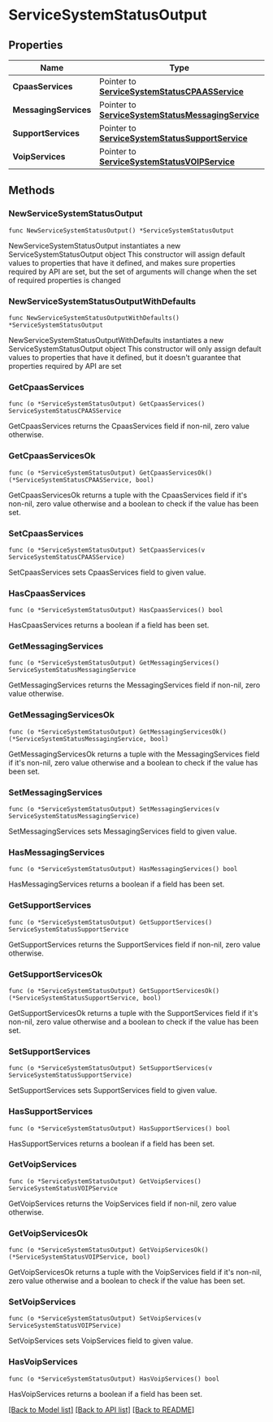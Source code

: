 # ServiceSystemStatusOutput

## Properties

Name | Type | Description | Notes
------------ | ------------- | ------------- | -------------
**CpaasServices** | Pointer to [**ServiceSystemStatusCPAASService**](ServiceSystemStatusCPAASService.md) |  | [optional] 
**MessagingServices** | Pointer to [**ServiceSystemStatusMessagingService**](ServiceSystemStatusMessagingService.md) |  | [optional] 
**SupportServices** | Pointer to [**ServiceSystemStatusSupportService**](ServiceSystemStatusSupportService.md) |  | [optional] 
**VoipServices** | Pointer to [**ServiceSystemStatusVOIPService**](ServiceSystemStatusVOIPService.md) |  | [optional] 

## Methods

### NewServiceSystemStatusOutput

`func NewServiceSystemStatusOutput() *ServiceSystemStatusOutput`

NewServiceSystemStatusOutput instantiates a new ServiceSystemStatusOutput object
This constructor will assign default values to properties that have it defined,
and makes sure properties required by API are set, but the set of arguments
will change when the set of required properties is changed

### NewServiceSystemStatusOutputWithDefaults

`func NewServiceSystemStatusOutputWithDefaults() *ServiceSystemStatusOutput`

NewServiceSystemStatusOutputWithDefaults instantiates a new ServiceSystemStatusOutput object
This constructor will only assign default values to properties that have it defined,
but it doesn't guarantee that properties required by API are set

### GetCpaasServices

`func (o *ServiceSystemStatusOutput) GetCpaasServices() ServiceSystemStatusCPAASService`

GetCpaasServices returns the CpaasServices field if non-nil, zero value otherwise.

### GetCpaasServicesOk

`func (o *ServiceSystemStatusOutput) GetCpaasServicesOk() (*ServiceSystemStatusCPAASService, bool)`

GetCpaasServicesOk returns a tuple with the CpaasServices field if it's non-nil, zero value otherwise
and a boolean to check if the value has been set.

### SetCpaasServices

`func (o *ServiceSystemStatusOutput) SetCpaasServices(v ServiceSystemStatusCPAASService)`

SetCpaasServices sets CpaasServices field to given value.

### HasCpaasServices

`func (o *ServiceSystemStatusOutput) HasCpaasServices() bool`

HasCpaasServices returns a boolean if a field has been set.

### GetMessagingServices

`func (o *ServiceSystemStatusOutput) GetMessagingServices() ServiceSystemStatusMessagingService`

GetMessagingServices returns the MessagingServices field if non-nil, zero value otherwise.

### GetMessagingServicesOk

`func (o *ServiceSystemStatusOutput) GetMessagingServicesOk() (*ServiceSystemStatusMessagingService, bool)`

GetMessagingServicesOk returns a tuple with the MessagingServices field if it's non-nil, zero value otherwise
and a boolean to check if the value has been set.

### SetMessagingServices

`func (o *ServiceSystemStatusOutput) SetMessagingServices(v ServiceSystemStatusMessagingService)`

SetMessagingServices sets MessagingServices field to given value.

### HasMessagingServices

`func (o *ServiceSystemStatusOutput) HasMessagingServices() bool`

HasMessagingServices returns a boolean if a field has been set.

### GetSupportServices

`func (o *ServiceSystemStatusOutput) GetSupportServices() ServiceSystemStatusSupportService`

GetSupportServices returns the SupportServices field if non-nil, zero value otherwise.

### GetSupportServicesOk

`func (o *ServiceSystemStatusOutput) GetSupportServicesOk() (*ServiceSystemStatusSupportService, bool)`

GetSupportServicesOk returns a tuple with the SupportServices field if it's non-nil, zero value otherwise
and a boolean to check if the value has been set.

### SetSupportServices

`func (o *ServiceSystemStatusOutput) SetSupportServices(v ServiceSystemStatusSupportService)`

SetSupportServices sets SupportServices field to given value.

### HasSupportServices

`func (o *ServiceSystemStatusOutput) HasSupportServices() bool`

HasSupportServices returns a boolean if a field has been set.

### GetVoipServices

`func (o *ServiceSystemStatusOutput) GetVoipServices() ServiceSystemStatusVOIPService`

GetVoipServices returns the VoipServices field if non-nil, zero value otherwise.

### GetVoipServicesOk

`func (o *ServiceSystemStatusOutput) GetVoipServicesOk() (*ServiceSystemStatusVOIPService, bool)`

GetVoipServicesOk returns a tuple with the VoipServices field if it's non-nil, zero value otherwise
and a boolean to check if the value has been set.

### SetVoipServices

`func (o *ServiceSystemStatusOutput) SetVoipServices(v ServiceSystemStatusVOIPService)`

SetVoipServices sets VoipServices field to given value.

### HasVoipServices

`func (o *ServiceSystemStatusOutput) HasVoipServices() bool`

HasVoipServices returns a boolean if a field has been set.


[[Back to Model list]](../README.md#documentation-for-models) [[Back to API list]](../README.md#documentation-for-api-endpoints) [[Back to README]](../README.md)


